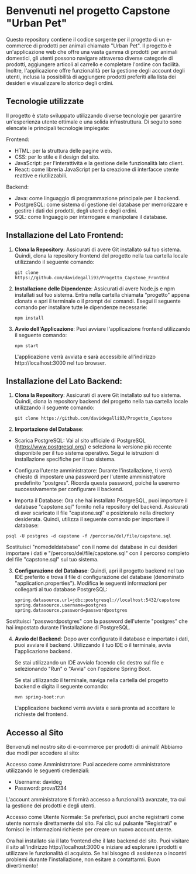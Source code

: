 # Benvenuti nel progetto Capstone "Urban Pet"

Questo repository contiene il codice sorgente per il progetto di un e-commerce di prodotti per animali chiamato "Urban Pet". 
Il progetto è un'applicazione web che offre una vasta gamma di prodotti per animali domestici, gli utenti possono navigare attraverso diverse categorie di prodotti, aggiungere articoli al carrello e completare l'ordine con facilità. 
Inoltre, l'applicazione offre funzionalità per la gestione degli account degli utenti, inclusa la possibilità di aggiungere prodotti preferiti alla lista dei desideri e visualizzare lo storico degli ordini.

## Tecnologie utilizzate

Il progetto è stato sviluppato utilizzando diverse tecnologie per garantire un'esperienza utente ottimale e una solida infrastruttura. Di seguito sono elencate le principali tecnologie impiegate:

Frontend:
 - HTML: per la struttura delle pagine web.
 - CSS: per lo stile e il design del sito.
 - JavaScript: per l'interattività e la gestione delle funzionalità lato client.
 - React: come libreria JavaScript per la creazione di interfacce utente reattive e riutilizzabili.

Backend:
 - Java: come linguaggio di programmazione principale per il backend.
 - PostgreSQL: come sistema di gestione del database per memorizzare e gestire i dati dei prodotti, degli utenti e degli ordini.
 - SQL: come linguaggio per interrogare e manipolare il database.

## Installazione del Lato Frontend:

1. **Clona la Repository**: Assicurati di avere Git installato sul tuo sistema. Quindi, clona la repository frontend del progetto nella tua cartella locale utilizzando il seguente comando:

   ```
   git clone https://github.com/davidegalli93/Progetto_Capstone_FrontEnd
   ```

2. **Installazione delle Dipendenze**: Assicurati di avere Node.js e npm installati sul tuo sistema. Entra nella cartella chiamata  "progetto" appena clonata e apri il terminale o il prompt dei comandi. Esegui il seguente comando per installare tutte le dipendenze necessarie:

   ```
   npm install
   ```

3. **Avvio dell'Applicazione**: Puoi avviare l'applicazione frontend utilizzando il seguente comando:

   ```
   npm start
   ```

   L'applicazione verrà avviata e sarà accessibile all'indirizzo http://localhost:3000 nel tuo browser.

## Installazione del Lato Backend:

1. **Clona la Repository**: Assicurati di avere Git installato sul tuo sistema. Quindi, clona la repository backend del progetto nella tua cartella locale utilizzando il seguente comando:

   ```
   git clone https://github.com/davidegalli93/Progetto_Capstone
   ```
   
2. **Importazione del Database**:
 - Scarica PostgreSQL: Vai al sito ufficiale di PostgreSQL (https://www.postgresql.org/) e seleziona la versione più recente disponibile per il tuo sistema operativo. Segui le istruzioni di installazione specifiche per il tuo sistema.

 - Configura l'utente amministratore: Durante l'installazione, ti verrà chiesto di impostare una password per l'utente amministratore predefinito "postgres". Ricorda questa password, poiché la useremo successivamente per configurare il backend.

 - Importa il Database: Ora che hai installato PostgreSQL, puoi importare il database "capstone.sql" fornito nella repository del backend. Assicurati di aver scaricato il file "capstone.sql" e posizionalo nella directory desiderata. Quindi, utilizza il seguente comando per importare il database:

 ```
 psql -U postgres -d capstone -f /percorso/del/file/capstone.sql
 ```

Sostituisci "nomedeldatabase" con il nome del database in cui desideri importare i dati e "/percorso/del/file/capstone.sql" con il percorso completo del file "capstone.sql" sul tuo sistema.

3. **Configurazione del Database**: Quindi, apri il progetto backend nel tuo IDE preferito e trova il file di configurazione del database (denominato "application.properties"). Modifica le seguenti informazioni per collegarti al tuo database PostgreSQL:

   ```
   spring.datasource.url=jdbc:postgresql://localhost:5432/capstone
   spring.datasource.username=postgres
   spring.datasource.password=passwordpostgres
   ```

Sostituisci "passwordpostgres" con la password dell'utente "postgres" che hai impostato durante l'installazione di PostgreSQL.

4. **Avvio del Backend**: Dopo aver configurato il database e importato i dati, puoi avviare il backend. Utilizzando il tuo IDE o il terminale, avvia l'applicazione backend.

   Se stai utilizzando un IDE avvialo facendo clic destro sul file e selezionando "Run" o "Avvia" con l'opzione Spring Boot.

   Se stai utilizzando il terminale, naviga nella cartella del progetto backend e digita il seguente comando:

   ```
   mvn spring-boot:run
   ```

   L'applicazione backend verrà avviata e sarà pronta ad accettare le richieste del frontend.


## Accesso al Sito
Benvenuti nel nostro sito di e-commerce per prodotti di animali! Abbiamo due modi per accedere al sito:

Accesso come Amministratore:
Puoi accedere come amministratore utilizzando le seguenti credenziali:
 - Username: davideg
 - Password: prova1234

L'account amministratore ti fornirà accesso a funzionalità avanzate, tra cui la gestione dei prodotti e degli utenti.

Accesso come Utente Normale:
Se preferisci, puoi anche registrarti come utente normale direttamente dal sito. Fai clic sul pulsante "Registrati" e fornisci le informazioni richieste per creare un nuovo account utente.

Ora hai installato sia il lato frontend che il lato backend del sito. Puoi visitare il sito all'indirizzo http://localhost:3000 e iniziare ad esplorare i prodotti e utilizzare le funzionalità di acquisto. 
Se hai bisogno di assistenza o incontri problemi durante l'installazione, non esitare a contattarmi. 
Buon divertimento!

